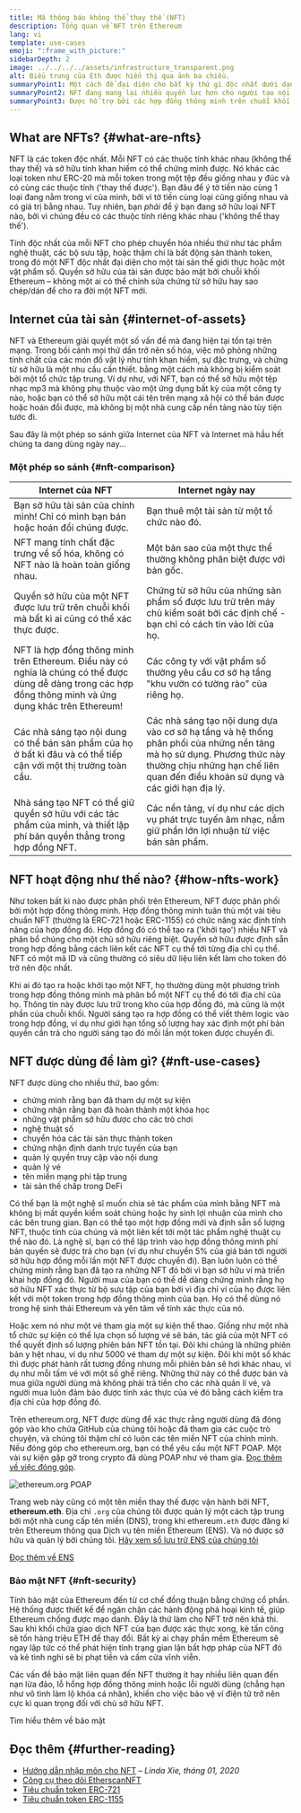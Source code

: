 ```yaml
---
title: Mã thông báo không thể thay thế (NFT)
description: Tổng quan về NFT trên Ethereum
lang: vi
template: use-cases
emoji: ":frame_with_picture:"
sidebarDepth: 2
image: ../../../../assets/infrastructure_transparent.png
alt: Biểu trưng của Eth được hiển thị qua ảnh ba chiều.
summaryPoint1: Một cách để đại diện cho bất kỳ thứ gì độc nhất dưới dạng tài sản dựa trên Ethereum.
summaryPoint2: NFT đang mang lại nhiều quyền lực hơn cho người tạo nội dung hơn bao giờ hết.
summaryPoint3: Được hỗ trợ bởi các hợp đồng thông minh trên chuỗi khối Ethereum.
---
```


## What are NFTs? {#what-are-nfts}

NFT là các token độc nhất. Mỗi NFT có các thuộc tính khác nhau (không thể thay thế) và sở hữu tính khan hiếm có thể chứng minh được. Nó khác các loại token như ERC-20 mà mỗi token trong một tệp đều giống nhau y đúc và có cùng các thuộc tính ('thay thế được'). Bạn đâu để ý tờ tiền nào cùng 1 loại đang nằm trong ví của mình, bởi vì tờ tiền cùng loại cũng giống nhau và có giá trị bằng nhau. Tuy nhiên, bạn _phải_ để ý bạn đang sở hữu loại NFT nào, bởi vì chúng đều có các thuộc tính riêng khác nhau ('không thể thay thế').

Tính độc nhất của mỗi NFT cho phép chuyển hóa nhiều thứ như tác phẩm nghệ thuật, các bộ sưu tập, hoặc thậm chí là bất động sản thành token, trong đó một NFT độc nhất đại diện cho một tài sản thế giới thực hoặc một vật phẩm số. Quyền sở hữu của tài sản được bảo mật bởi chuỗi khối Ethereum – không một ai có thể chỉnh sửa chứng từ sở hữu hay sao chép/dán để cho ra đời một NFT mới.

<YouTube id="Xdkkux6OxfM" />

## Internet của tài sản {#internet-of-assets}

NFT và Ethereum giải quyết một số vấn đề mà đang hiện tại tồn tại trên mạng. Trong bối cảnh mọi thứ dần trở nên số hóa, việc mô phỏng những tính chất của các món đồ vật lý như tính khan hiếm, sự đặc trưng, và chứng từ sở hữu là một nhu cầu cần thiết. bằng một cách mà không bị kiểm soát bởi một tổ chức tập trung. Ví dự như, với NFT, bạn có thể sở hữu một tệp nhạc mp3 mà không phụ thuộc vào một ứng dụng bất kỳ của một công ty nào, hoặc bạn có thể sở hữu một cái tên trên mạng xã hội có thể bán được hoặc hoán đổi được, mà không bị một nhà cung cấp nền tảng nào tùy tiện tước đi.

Sau đây là một phép so sánh giữa Internet của NFT và Internet mà hầu hết chúng ta dang dùng ngày nay...

### Một phép so sánh {#nft-comparison}

| Internet của NFT                                                                                                                                            | Internet ngày nay                                                                                                                                                                                          |
| ----------------------------------------------------------------------------------------------------------------------------------------------------------- | ---------------------------------------------------------------------------------------------------------------------------------------------------------------------------------------------------------- |
| Bạn sở hữu tài sản của chính mình! Chỉ có mình bạn bán hoặc hoán đổi chúng được.                                                                            | Bạn thuê một tài sản từ một tổ chức nào đó.                                                                                                                                                                |
| NFT mang tính chất đặc trưng về số hóa, không có NFT nào là hoàn toàn giống nhau.                                                                           | Một bản sao của một thực thể thường không phân biệt được với bản gốc.                                                                                                                                      |
| Quyền sở hữu của một NFT được lưu trữ trên chuỗi khối mà bất kì ai cũng có thể xác thực được.                                                               | Chứng từ sở hữu của những sản phẩm số được lưu trữ trên máy chủ kiểm soát bởi các định chế - bạn chỉ có cách tin vào lời của họ.                                                                           |
| NFT là hợp đồng thông minh trên Ethereum. Điều này có nghĩa là chúng có thể được dùng dễ dàng trong các hợp đồng thông minh và ứng dụng khác trên Ethereum! | Các công ty với vật phẩm số thường yêu cầu cơ sở hạ tầng "khu vườn có tường rào" của riêng họ.                                                                                                             |
| Các nhà sáng tạo nội dung có thể bán sản phẩm của họ ở bất kì đâu và có thể tiếp cận với một thị trường toàn cầu.                                           | Các nhà sáng tạo nội dung dựa vào cơ sở hạ tầng và hệ thống phân phối của những nền tảng mà họ sử dụng. Phương thức này thường chịu những hạn chế liên quan đến điều khoản sử dụng và các giới hạn địa lý. |
| Nhà sáng tạo NFT có thể giữ quyền sở hữu với các tác phẩm của mình, và thiết lập phí bản quyền thẳng trong hợp đồng NFT.                                    | Các nền tảng, ví dụ như các dịch vụ phát trực tuyến âm nhạc, nắm giữ phần lớn lợi nhuận từ việc bán sản phẩm.                                                                                              |

## NFT hoạt động như thế nào? {#how-nfts-work}

Như token bất kì nào được phân phối trên Ethereum, NFT được phân phối bởi một hợp đồng thông minh. Hợp đồng thông minh tuân thủ một vài tiêu chuẩn NFT (thường là ERC-721 hoặc ERC-1155) có chức năng xác định tính năng của hợp đồng đó. Hợp đồng đó có thể tạo ra ('khởi tạo') nhiều NFT và phân bổ chúng cho một chủ sở hữu riêng biệt. Quyền sở hữu được định sẵn trong hợp đồng bằng cách liên kết các NFT cụ thể tới từng địa chỉ cụ thể. NFT có một mã ID và cũng thường có siêu dữ liệu liên kết làm cho token đó trở nên độc nhất.

Khi ai đó tạo ra hoặc khởi tạo một NFT, họ thường dùng một phương trình trong hợp đồng thông mình mà phân bổ một NFT cụ thể đó tới địa chỉ của họ. Thông tin này được lưu trữ trong kho của hợp đồng đó, mà cũng là một phần của chuỗi khối. Người sáng tạo ra hợp đồng có thể viết thêm logic vào trong hợp đồng, ví dụ như giới hạn tổng số lượng hay xác định một phí bản quyền cần trả cho người sáng tạo đó mỗi lần một token được chuyển đi.

## NFT được dùng để làm gì? {#nft-use-cases}

NFT được dùng cho nhiều thứ, bao gồm:

- chứng minh rằng bạn đã tham dự một sự kiện
- chứng nhận rằng bạn đã hoàn thành một khóa học
- những vật phẩm sở hữu được cho các trò chơi
- nghệ thuật số
- chuyển hóa các tài sản thực thành token
- chứng nhận định danh trực tuyến của bạn
- quản lý quyền truy cập vào nội dung
- quản lý vé
- tên miền mạng phi tập trung
- tài sản thế chấp trong DeFi

Có thể bạn là một nghệ sĩ muốn chia sẻ tác phẩm của mình bằng NFT mà không bị mất quyền kiểm soát chúng hoặc hy sinh lợi nhuận của mình cho các bên trung gian. Bạn có thể tạo một hợp đồng mới và định sẵn số lượng NFT, thuộc tính của chúng và một liên kết tới một tác phẩm nghệ thuật cụ thể nào đó. Là nghệ sĩ, bạn có thể lập trình vào hợp đồng thông minh phí bản quyền sẽ được trả cho bạn (ví dụ như chuyển 5% của giá bán tới người sở hữu hợp đồng mỗi lần một NFT được chuyển đi). Bạn luôn luôn có thể chứng minh rằng bạn đã tạo ra những NFT đó bởi vì bạn sở hữu ví mà triển khai hợp đồng đó. Người mua của bạn có thể dễ dàng chứng minh rằng họ sở hữu NFT xác thực từ bộ sưu tập của bạn bởi vì địa chỉ ví của họ được liên kết với một token trong hợp đồng thông minh của bạn. Họ có thể dùng nó trong hệ sinh thái Ethereum và yên tâm về tính xác thực của nó.

Hoặc xem nó như một vé tham gia một sự kiện thể thao. Giống như một nhà tổ chức sự kiện có thể lựa chọn số lượng vé sẽ bán, tác giả của một NFT có thể quyết định số lượng phiên bản NFT tồn tại. Đôi khi chúng là những phiên bản y hệt nhau, ví dụ như 5000 vé tham dự một sự kiện. Đôi khi một số khác thì được phát hành rất tương đồng nhưng mỗi phiên bản sẽ hơi khác nhau, ví dụ như mỗi tấm vé với một số ghế riêng. Những thứ này có thể được bán và mua giữa người dùng mà không phải trả tiền cho các nhà quản lí vé, và người mua luôn đảm bảo được tính xác thực của vé đó bằng cách kiểm tra địa chỉ của hợp đồng đó.

Trên ethereum.org, NFT được dùng để xác thực rằng người dùng đã đóng góp vào kho chứa GitHub của chúng tôi hoặc đã tham gia các cuộc trò chuyện, và chúng tôi thậm chí có luôn các tên miền NFT của chính mình. Nếu đóng góp cho ethereum.org, bạn có thể yêu cầu một NFT POAP. Một vài sự kiện gặp gỡ trong crypto đã dùng POAP như vé tham gia. [Đọc thêm về việc đóng góp](/contributing/#poap).

![ethereum.org POAP](./poap.png)

Trang web này cũng có một tên miền thay thế được vận hành bởi NFT, **ethereum.eth**. Địa chỉ `.org` của chúng tôi được quản lý một cách tập trung bởi một nhà cung cấp tên miền (DNS), trong khi ethereum`.eth` được đăng kí trên Ethereum thông qua Dịch vụ tên miền Ethereum (ENS). Và nó được sở hữu và quản lý bởi chúng tôi. [Hãy xem sổ lưu trữ ENS của chúng tôi](https://app.ens.domains/name/ethereum.eth)

[Đọc thêm về ENS](https://app.ens.domains)

<Divider />

### Bảo mật NFT {#nft-security}

Tính bảo mật của Ethereum đến từ cơ chế đồng thuận bằng chứng cổ phần. Hệ thống được thiết kế để ngăn chặn các hành động phá hoại kinh tế, giúp Ethereum chống được mạo danh. Đây là thứ làm cho NFT trở nên khả thi. Sau khi khối chứa giao dịch NFT của bạn được xác thực xong, kẻ tấn công sẽ tốn hàng triệu ETH để thay đổi. Bất kỳ ai chạy phần mềm Ethereum sẽ ngay lập tức có thể phát hiện tình trạng gian lận bất hợp pháp của NFT đó và kẻ tình nghi sẽ bị phạt tiền và cấm cửa vĩnh viễn.

Các vấn đề bảo mật liên quan đến NFT thường ít hay nhiều liên quan đến nạn lừa đảo, lỗ hổng hợp đồng thông minh hoặc lỗi người dùng (chẳng hạn như vô tình làm lộ khóa cá nhân), khiến cho việc bảo vệ ví điện tử trở nên cực kì quan trọng đối với chủ sở hữu NFT.

<ButtonLink to="/security/">
  Tìm hiểu thêm về bảo mật
</ButtonLink>

## Đọc thêm {#further-reading}

- [Hướng dẫn nhập môn cho NFT](https://linda.mirror.xyz/df649d61efb92c910464a4e74ae213c4cab150b9cbcc4b7fb6090fc77881a95d) – _Linda Xie, tháng 01, 2020_
- [Công cụ theo dõi EtherscanNFT](https://etherscan.io/nft-top-contracts)
- [Tiêu chuẩn token ERC-721](/developers/docs/standards/tokens/erc-721/)
- [Tiêu chuẩn token ERC-1155](/developers/docs/standards/tokens/erc-1155/)

<Divider />

<QuizWidget quizKey="nfts" />
